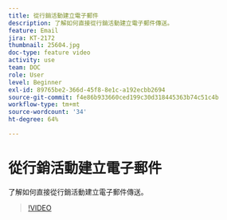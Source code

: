 ```yaml
---
title: 從行銷活動建立電子郵件
description: 了解如何直接從行銷活動建立電子郵件傳送。
feature: Email
jira: KT-2172
thumbnail: 25604.jpg
doc-type: feature video
activity: use
team: DOC
role: User
level: Beginner
exl-id: 89765be2-366d-45f8-8e1c-a192ecbb2694
source-git-commit: f4e86b933660ced199c30d318445363b74c51c4b
workflow-type: tm+mt
source-wordcount: '34'
ht-degree: 64%

---
```


# 從行銷活動建立電子郵件

了解如何直接從行銷活動建立電子郵件傳送。

>[!VIDEO](https://video.tv.adobe.com/v/25604?quality=12&learn=on)
